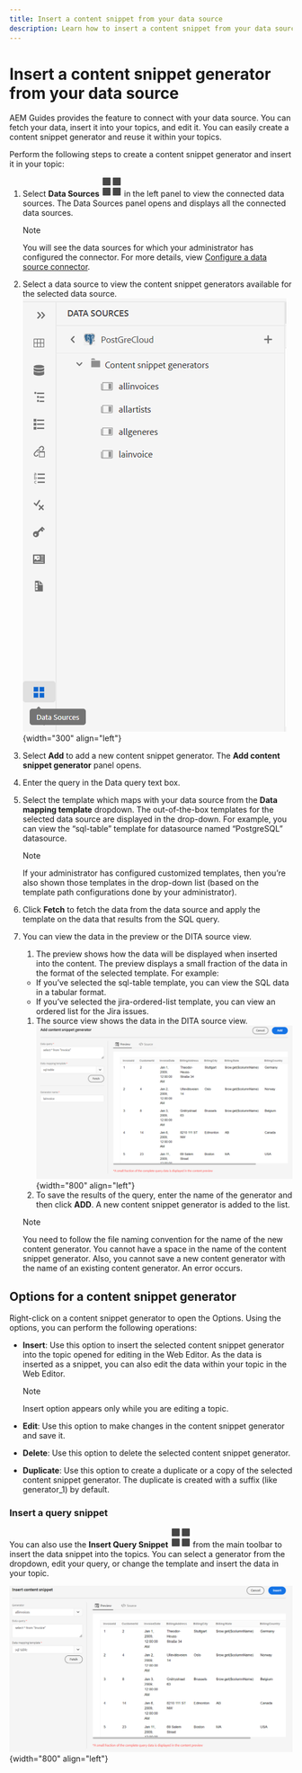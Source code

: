 ```yaml
---
title: Insert a content snippet from your data source
description: Learn how to insert a content snippet from your data source
---
```


# Insert a content snippet generator from your data source

AEM Guides provides the feature to connect with your data source. You can fetch your data, insert it into your topics, and edit it. You can easily create a content snippet generator and reuse it within your topics. 

Perform the following steps to create a content snippet generator and insert it in your topic:

1. Select **Data Sources** ![](images/data-source-icon.svg)   in the left panel to view the connected data sources. The Data Sources panel opens and displays all the connected data sources. 
    >[!NOTE]
    >
    > You will see the data sources for which your administrator has configured the connector. For more details, view [Configure a data source connector](../cs-install-guide/conf-data-source-connector.md). 
    
1. Select a data source to view the content snippet generators available for the selected data source.
![](images/code-snippet-generator.png){width="300" align="left"}
1. Select **Add** to add a new content snippet generator. The **Add content snippet generator** panel opens.

1. Enter the query in the Data query text box.
1. Select the template which maps with your data source from the **Data mapping template** dropdown.
The out-of-the-box templates for the selected data source are displayed in the drop-down. For example, you can view the “sql-table” template for datasource named “PostgreSQL” datasource.

    >[!NOTE] 
    >  
    > If your administrator has configured customized templates, then you’re also shown those templates in the drop-down list (based on the template path configurations done by your administrator). 
1. Click **Fetch** to fetch the data from the data source and apply the template on the data that results from the SQL query. 
1. You can view the data in the preview or the DITA source view. 

   1. The preview shows how the data will be displayed when inserted into the content. The preview displays a small fraction of the data in the format of the selected template. 
   For example:
     * If you’ve selected the sql-table template, you can view the SQL data in a tabular format. 
     * If you’ve selected the jira-ordered-list template, you can view an ordered list for the Jira issues.

    1. The source view shows the data in the DITA source view. 
 ![](images/add-content-snippet-generator.png){width="800" align="left"}
    1. To save the results of the query, enter the name of the generator and then click **ADD**.   A new content snippet generator is added to the list.

    >[!NOTE]
    >
    > You need to follow the file naming convention for the name of the new content generator. You cannot have a space in the name of the content snippet generator. Also, you cannot save a new content generator with the name of an existing content generator. An error occurs.  

## Options for a content snippet generator

Right-click on a content snippet generator to open the Options. Using the options, you can perform the following operations:
* **Insert**: Use this option to insert the selected content snippet generator into the topic opened for editing in the Web Editor. As the data is inserted as a snippet, you can also edit the data within your topic in the Web Editor.

    >[!NOTE]
    > 
    > Insert option appears only while you are editing a topic.

* **Edit**: Use this option to make changes in the content snippet generator and save it.
* **Delete**: Use this option to delete the selected content snippet generator.
* **Duplicate**: Use this option to create a duplicate or a copy of the selected content snippet generator. The duplicate is created with a suffix (like generator_1) by default. 

### Insert a query snippet

You can also use the **Insert Query Snippet** ![](images/data-source-icon.svg)   from the main toolbar to insert the data snippet into the topics.  You can select a generator from the dropdown, edit your query, or change the template and insert the data in your topic.

![](images/insert-content-snippet.png){width="800" align="left"}
 



